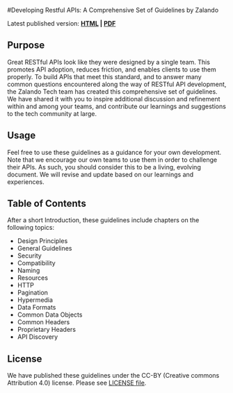 #Developing Restful APIs: A Comprehensive Set of Guidelines by Zalando 

Latest published version: **[HTML](http://zalando.github.io/restful-api-guidelines) | [PDF](http://zalando.github.io/restful-api-guidelines/guidelines.pdf)**

Purpose
-------
Great RESTful APIs look like they were designed by a single team. This promotes API adoption, reduces friction, and enables clients to use them properly. To build APIs that meet this standard, and to answer many common questions encountered along the way of RESTful API development, the Zalando Tech team has created this comprehensive set of guidelines. We have shared it with you to inspire additional discussion and refinement within and among your teams, and contribute our learnings and suggestions to the tech community at large.

Usage
-----
Feel free to use these guidelines as a guidance for your own development. Note that we encourage our own teams to use them in order to challenge their APIs. As such, you should consider this to be a living, evolving document. We will revise and update based on our learnings and experiences.

Table of Contents
-------
After a short Introduction, these guidelines include chapters on the following topics: 
- Design Principles
- General Guidelines
- Security
- Compatibility
- Naming 
- Resources 
- HTTP 
- Pagination
- Hypermedia
- Data Formats
- Common Data Objects
- Common Headers
- Proprietary Headers
- API Discovery

License
-------
We have published these guidelines under the CC-BY (Creative commons Attribution 4.0) license. Please see [LICENSE file](LICENSE).
